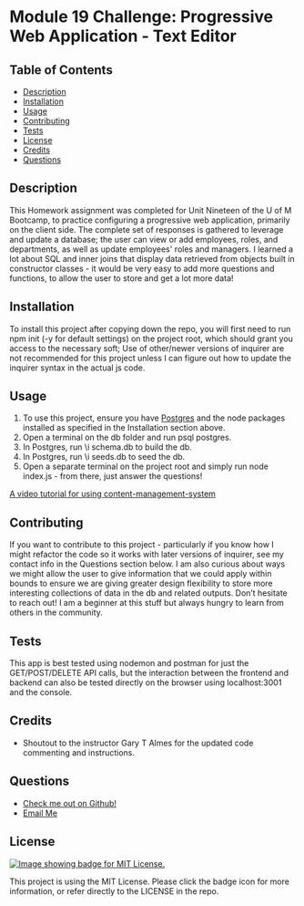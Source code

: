 # Module 19 Challenge: Progressive Web Application - Text Editor

  ## Table of Contents
  - [Description](#description)
  - [Installation](#installation)
  - [Usage](#usage)
  - [Contributing](#contributing)
  - [Tests](#tests)
  - [License](#license)
  - [Credits](#credits)
  - [Questions](#questions)

  ## Description
  This Homework assignment was completed for Unit Nineteen of the U of M Bootcamp, to practice configuring a progressive web application, primarily on the client side. The complete set of responses is gathered to leverage and update a database; the user can view or add employees, roles, and departments, as well as update employees' roles and managers. I learned a lot about SQL and inner joins that display data retrieved from objects built in constructor classes - it would be very easy to add more questions and functions, to allow the user to store and get a lot more data!

  ## Installation
  To install this project after copying down the repo, you will first need to run npm init (-y for default settings) on the project root, which should grant you access to the necessary soft; Use of other/newer versions of inquirer are not recommended for this project unless I can figure out how to update the inquirer syntax in the actual js code.

  ## Usage
  1. To use this project, ensure you have [Postgres](https://www.postgresql.org/download/) and the node packages installed as specified in the Installation section above.
  2. Open a terminal on the db folder and run psql postgres.
  3. In Postgres, run \i schema.db to build the db.
  4. In Postgres, run \i seeds.db to seed the db.
  5. Open a separate terminal on the project root and simply run node index.js - from there, just answer the questions!

  [A video tutorial for using content-management-system](https://drive.google.com/file/d/1yQuKcbh9Tuz5dCkIeQyQv9uio7ZEFu5d/view?usp=sharing)

  ## Contributing
  If you want to contribute to this project - particularly if you know how I might refactor the code so it works with later versions of inquirer, see my contact info in the Questions section below. I am also curious about ways we might allow the user to give information that we could apply within bounds to ensure we are giving greater design flexibility to store more interesting collections of data in the db and related outputs. Don’t hesitate to reach out! I am a beginner at this stuff but always hungry to learn from others in the community.

  ## Tests
  This app is best tested using nodemon and postman for just the GET/POST/DELETE API calls, but the interaction between the frontend and backend can also be tested directly on the browser using localhost:3001 and the console.
  
  ## Credits
  - Shoutout to the instructor Gary T Almes for the updated code commenting and instructions.

  ## Questions
  - [Check me out on Github!](https://www.github.com/floatingpoint-exaflop)
  - [Email Me](mailto:timscallon1@gmail.com?subject=Hello!)

  ## License
  [![Image showing badge for MIT License.](https://img.shields.io/badge/License-MIT_License-blue)](https://mit-license.org/)
  
  This project is using the MIT License. Please click the badge icon for more information, or refer directly to the LICENSE in the repo.
